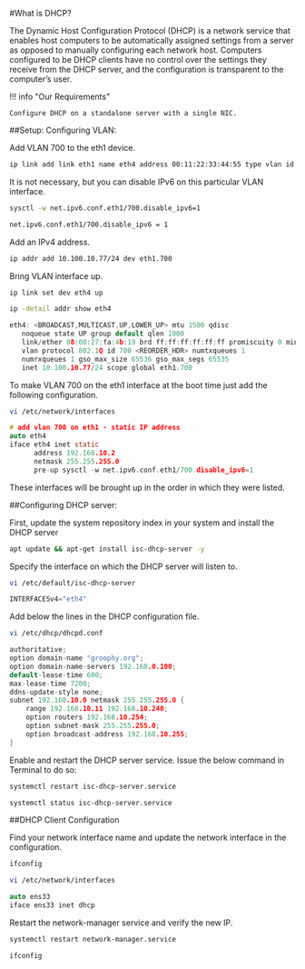 #What is DHCP?

The Dynamic Host Configuration Protocol (DHCP) is a network service that enables host computers to be automatically assigned settings from a server as opposed to manually configuring each network host. Computers configured to be DHCP clients have no control over the settings they receive from the DHCP server, and the configuration is transparent to the computer’s user.

!!! info "Our Requirements"
     
    Configure DHCP on a standalone server with a single NIC.


##Setup:
Configuring VLAN:

Add VLAN 700 to the eth1 device.

```bash
ip link add link eth1 name eth4 address 00:11:22:33:44:55 type vlan id 700
```

It is not necessary, but you can disable IPv6 on this particular VLAN interface.
```bash
sysctl -w net.ipv6.conf.eth1/700.disable_ipv6=1
```
```bash
net.ipv6.conf.eth1/700.disable_ipv6 = 1
```
Add an IPv4 address.

```bash
ip addr add 10.100.10.77/24 dev eth1.700
```

Bring VLAN interface up.
```bash
ip link set dev eth4 up
```
```bash
ip -detail addr show eth4
```
```c
eth4: <BROADCAST,MULTICAST,UP,LOWER_UP> mtu 1500 qdisc 
   noqueue state UP group default qlen 1000
   link/ether 08:00:27:fa:4b:19 brd ff:ff:ff:ff:ff:ff promiscuity 0 minmtu 0 maxmtu 65535
   vlan protocol 802.1Q id 700 <REORDER_HDR> numtxqueues 1   
   numrxqueues 1 gso_max_size 65536 gso_max_segs 65535
   inet 10.100.10.77/24 scope global eth1.700
```
To make VLAN 700 on the eth1 interface at the boot time just add the following configuration.
```bash
vi /etc/network/interfaces
```
```c
# add vlan 700 on eth1 - static IP address
auto eth4
iface eth4 inet static
      address 192.168.10.2
      netmask 255.255.255.0
      pre-up sysctl -w net.ipv6.conf.eth1/700.disable_ipv6=1
```
These interfaces will be brought up in the order in which they were listed.    

##Configuring DHCP server:  

First, update the system repository index in your system and install the DHCP server

```bash
apt update && apt-get install isc-dhcp-server -y
```

Specify the interface on which the DHCP server will listen to.

```bash
vi /etc/default/isc-dhcp-server
```
```c
INTERFACESv4="eth4"
```
Add below the lines in the DHCP configuration file.
```bash
vi /etc/dhcp/dhcpd.conf
```
```c
authoritative;
option domain-name "groophy.org";
option domain-name-servers 192.168.0.100;
default-lease-time 600;
max-lease-time 7200;
ddns-update-style none;
subnet 192.168.10.0 netmask 255.255.255.0 {
    range 192.168.10.11 192.168.10.240;
    option routers 192.168.10.254;
    option subnet-mask 255.255.255.0;
    option broadcast-address 192.168.10.255;
}
```

Enable and restart the DHCP server service. Issue the below command in Terminal to do so:
```bash
systemctl restart isc-dhcp-server.service
```
```bash
systemctl status isc-dhcp-server.service
```
##DHCP Client Configuration

Find your network interface name and update the network interface in the configuration.
```bash
ifconfig
```
```bash
vi /etc/network/interfaces
```
```c
auto ens33
iface ens33 inet dhcp
```
Restart the network-manager service and verify the new IP.
```bash
systemctl restart network-manager.service
```
```bash
ifconfig
```

